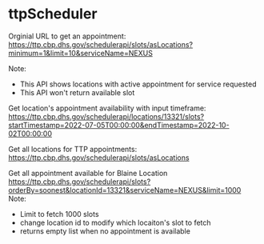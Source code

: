 # ttpScheduler


Orginial URL to get an appointment:
https://ttp.cbp.dhs.gov/schedulerapi/slots/asLocations?minimum=1&limit=10&serviceName=NEXUS

Note:
* This API shows locations with active appointment for service requested
* This API won't return available slot

Get location's appointment availability with input timeframe:
https://ttp.cbp.dhs.gov/schedulerapi/locations/13321/slots?startTimestamp=2022-07-05T00:00:00&endTimestamp=2022-10-02T00:00:00

Get all locations for TTP appointments:
https://ttp.cbp.dhs.gov/schedulerapi/slots/asLocations

Get all appointment available for Blaine Location
https://ttp.cbp.dhs.gov/schedulerapi/slots?orderBy=soonest&locationId=13321&serviceName=NEXUS&limit=1000
Note:
* Limit to fetch 1000 slots
* change location id to modify which locaiton's slot to fetch
* returns empty list when no appointment is available
